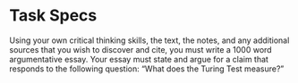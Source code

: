 # Task Specs
Using your own critical thinking skills, the text, the notes, and any additional sources that you wish to discover and cite, you must write a 1000 word argumentative essay. Your essay must state and argue for a claim that responds to the following question: “What does the Turing Test measure?”
